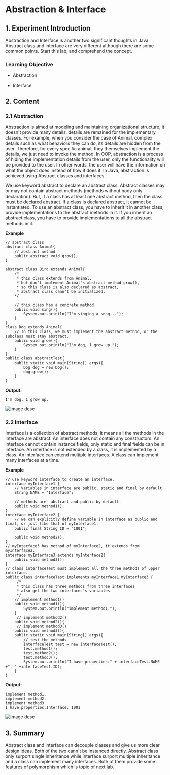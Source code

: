 # Abstraction & Interface

## 1. Experiment Introduction

Abstraction and Interface is another two significant thoughts in Java.  Abstract class and interface are very different although there are some common points. Start this lab, and comprehend the concept.

### Learning Objective

- Abstraction

- Interface


## 2. Content

### 2.1 Abstraction

Abstraction is aimed at modeling and maintaining organizational structure, it doesn't provide many details, details are remained for the implementary classes. For example, when you consider the case of Animal, complex details such as what behaviors they can do, its details are hidden from the user. Therefore, for every specific animal, they themselves implement the details, we just need to invoke the method. In OOP, abstraction is a process of hiding the implementation details from the user, only the functionality will be provided to the user. In other words, the user will have the information on what the object does instead of how it does it. In Java, abstraction is achieved using Abstract classes and interfaces.

We use keyword abstract to declare an abstract class. Abstract classes may or may not contain abstract methods (methods without body only declaration). But, if a class has at least one abstract method, then the class must be declared abstract. If a class is declared abstract, it cannot be instantiated. To use an abstract class, you have to inherit it in another class, provide implementations to the abstract methods in it. If you inherit an abstract class, you have to provide implementations to all the abstract methods in it.

**Example**  

```
// abstract class
abstract class Animal{
	// abstract method
	public abstract void grow();
}

abstract class Bird extends Animal{
    /*
     * this class extends from Animal,
     * but don't implement Animal's abstract method grow(),
     * so this class is also declared as abstract,
     * abstract class cann't be initialized.
    */
    
    // this class has a concrete method
    public void sing(){
        System.out.println("I'm singing a song...");
    }
}
class Dog extends Animal{
	// In this class, we must implement the abstract method, or the subclass must stay abstract.
	public void grow(){
		System.out.println("I'm dog, I grow up.");
	}
}
public class abstractTest{
	public static void main(String[] args){
		Dog dog = new Dog();
		dog.grow();
	}
}
```

**Output:**

```
I'm dog, I grow up.
```

![image desc](https://labex.io/upload/Y/E/Q/jN0schmfkDpY.png)

### 2.2 Interface

Interface is a collection of abstract methods, it means all the methods in the interface are abstract. An interface does not contain any constructors. An interface cannot contain instance fields, only static and final fields can be in interface. An interface is not extended by a class, it is implemented by a class. An interface can extend multiple interfaces. A class can implement many interfaces at a time.

**Example**

```
// use keyword interface to create an interface.
interface myInterface1 {
    // Variables in interface are public, static and final by default.
	String NAME = "Interface";  

    // methods are  abstract and public by default.
	public void method1();     
}
interface myInterface2 {
    // we can explicitly define variable in interface as public and final, or just like that of myInterface1.
	public final String ID = "1001";

	public void method2();
}
// myInterface3 has method of myInterface2, it extends from myInterface2.
interface myInterface3 extends myInterface2{
	public void method3();
}
// class interfaceTest must implement all the three methods of upper interface.
public class interfaceTest implements myInterface1,myInterface3 {
	 /*
     * this class has three methods from three interfaces
     * also get the two interfaces's variables
     */
    // implement method1()
	public void method1(){
		System.out.println("implement method1.");
	}
     // implement method2()
	public void method2(){
     // implement method3()
	public void method3(){
	public static void main(String[] args){
        // test the methods
		interfaceTest test = new interfaceTest();
		test.method1();
		test.method2();
		test.method3();
        System.out.println("I have properties:" + interfaceTest.NAME +", " +interfaceTest.ID);
	}
}
```

**Output:**

```
implement method1.
implement method2.
implement method3.
I have properties:Interface, 1001
```

![image desc](https://labex.io/upload/E/C/N/HLQcQvL7iz56.png)

## 3. Summary

Abstract class and interface can decouple classes and give us more clear design ideas. Both of the two cann't be instanced directly. Abstract class only surport single inheritance while interface surport multiple inheritance and a class can implement many interfaces. Both of them provide some features of polymorphism which is topic of next lab.
